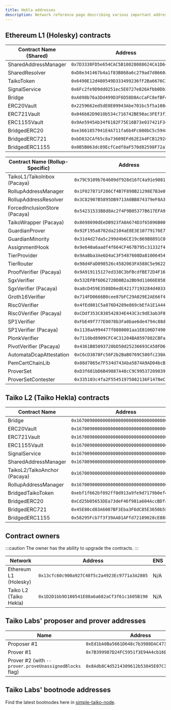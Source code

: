 ```yaml
---
title: Hekla addresses
description: Network reference page describing various important addresses on Taiko Hekla.
---
```


## Ethereum L1 (Holesky) contracts

| Contract Name (Shared) | Address                                      |
| ---------------------- | -------------------------------------------- |
| SharedAddressManager   | `0x7D3338FD5e654CAC5B10028088624CA1D64e74f7` |
| SharedResolver         | `0xD8e341467b4a1f83B868a6c279ad7d8660ad861c` |
| TaikoToken             | `0x6490E12d480549D333499236fF2Ba6676C296011` |
| SignalService          | `0x6Fc2fe9D9dd0251ec5E0727e826Afbb0Db2CBe0D` |
| Bridge                 | `0xA098b76a3Dd499D3F6D58D8AcCaFC8efBFd06807` |
| ERC20Vault             | `0x2259662ed5dE0E09943Abe701bc5f5a108eABBAa` |
| ERC721Vault            | `0x046b82D9010b534c716742BE98ac3FEf3f2EC99f` |
| ERC1155Vault           | `0x9Ae5945Ab34f6182F75E16B73e037421F341fEe3` |
| BridgedERC20           | `0xe3661857941E4A711fa6b4Fc080bC5c5948a70f1` |
| BridgedERC721          | `0xbD832CAf65c8a73609EFd62E2A4FCB1292e4c9C1` |
| BridgedERC1155         | `0x0B5B063dc89EcfCedf8aF570d82598F72a7dfF35` |

| Contract Name (Rollup-Specific) | Address                                      |
| ------------------------------- | -------------------------------------------- |
| TaikoL1/TaikoInbox (Pacaya)     | `0x79C9109b764609df928d16fC4a91e9081F7e87DB` |
| RollupAddressManager            | `0x1F027871F286Cf4B7F898B21298E7B3e090a8403` |
| RollupAddressResolver           | `0x3C82907B5895DB9713A0BB874379eF8A37aA2A68` |
| ForcedInclusionStore (Pacaya)   | `0x54231533B8d8Ac2f4F9B05377B617EFA9be080Fd` |
| TaikoWrapper (Pacaya)           | `0x8698690dEeDB923fA0A674D3f65896B0031BF7c9` |
| GuardianProver                  | `0x92F195a8702da2104aE8E3E10779176E7C35d6BC` |
| GuardianMinority                | `0x31d4d27da5c299d4b6CE19c869B8891C0002795d` |
| AssignmentHook                  | `0x9e640a6aadf4f664CF467B795c31332f44AcBe6c` |
| TierProvider                    | `0x9AaBba3Ae6D4aC3F5487608Da81006454e7933d3` |
| TierRouter                      | `0x98d4FaD098526c4582063FA588C5e96229270366` |
| ProofVerifier (Pacaya)          | `0x9A919115127ed338C3bFBcdfBE72D4F167Fa9E1D` |
| SgxVerifier                     | `0x532EFBf6D62720D0B2a2Bb9d11066E8588cAE6D9` |
| SgxVerifier (Pacaya)            | `0xa8cD459E3588D6edE42177193284d40332c3bcd4` |
| Groth16Verifier                 | `0x714FD0666B0cee87bFC29A029E2AE66f40F12cE5` |
| Risc0Verifier                   | `0x4fEd801C5a876D4289e869cbEfA1E1A448b10714` |
| Risc0Verifier (Pacaya)          | `0xCDdf353C838542834E443C3c9dE3ab3F81F27aF2` |
| SP1Verifier                     | `0xFbE49f777E0078b3Fa0bae6de4794c88d6EA6DDD` |
| SP1Verifier (Pacaya)            | `0x1138aA994477f0880001aa1E8106D749035b6250` |
| PlonkVerifier                   | `0x7110bd8909CFC4C31204BA8597882CBFa1F77dC9` |
| PivotVerifier (Pacaya)          | `0x4361B85093720bD50d25236693CA58FD6e1b3a53` |
| AutomataDcapAttestation         | `0xC6cD3878Fc56F2b2BaB0769C580fc230A95e1398` |
| PemCertChainLib                 | `0x08d7865e7F534d743Aba5874A9AD04bcB223a92E` |
| ProverSet                       | `0xD3f681bD6B49887A48cC9C9953720903967E9DC0` |
| ProverSetContester              | `0x335103c4fa2F55451975082136F1478eCFeB84B9` |

## Taiko L2 (Taiko Hekla) contracts

| Contract Name                 | Address                                      |
| ----------------------------- | -------------------------------------------- |
| Bridge                        | `0x1670090000000000000000000000000000000001` |
| ERC20Vault                    | `0x1670090000000000000000000000000000000002` |
| ERC721Vault                   | `0x1670090000000000000000000000000000000003` |
| ERC1155Vault                  | `0x1670090000000000000000000000000000000004` |
| SignalService                 | `0x1670090000000000000000000000000000000005` |
| SharedAddressManager          | `0x1670090000000000000000000000000000000006` |
| TaikoL2/TaikoAnchor (Pacaya)  | `0x1670090000000000000000000000000000010001` |
| RollupAddressManager          | `0x1670090000000000000000000000000000010002` |
| BridgedTaikoToken             | `0xebf1f662bf092ff0d913a9fe9d7179b0efef1611` |
| BridgedERC20                  | `0xCd25b05653DEa73deF46f981a604AccBDfaA9472` |
| BridgedERC721                 | `0x45E80cd83A6007BF3Eba3F6dC85E3650b5EEA463` |
| BridgedERC1155                | `0x58295Fcb7f3f39AA01AFfd72189028cE88804416` |

## Contract owners

:::caution
The owner has the ability to upgrade the contracts.
:::

| Network                | Address                                      | ENS |
| ---------------------- | -------------------------------------------- | --- |
| Ethereum L1 (Holesky)  | `0x13cfc60c900a927C48f5c2a4923Ec9771a3A2805` | N/A |
| Taiko L2 (Taiko Hekla) | `0x1D2D1bb9D180541E88a6a682aCf3f61c1605B190` | N/A |

## Taiko Labs' proposer and prover addresses

| Name                                                   | Address                                      |
| ------------------------------------------------------ | -------------------------------------------- |
| Proposer #1                                            | `0xEd1bA0Ba5661D648c7b3988DAC473F60403aff1e` |
| Prover #1                                              | `0x7B399987D24FC5951f3E94A4cb16E87414bF2229` |
| Prover #2 (with `--prover.proveUnassignedBlocks` flag) | `0x8Adb8C4d5214309612b53845E07C3Cb5BB4E8CF0` |

## Taiko Labs' bootnode addresses

Find the latest bootnodes here in [simple-taiko-node](https://github.com/taikoxyz/simple-taiko-node/blob/v1.12.0/.env.sample.hekla).
